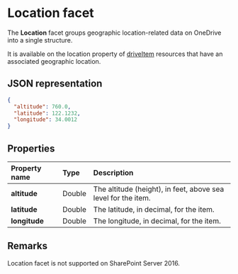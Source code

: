 # Location facet

The **Location** facet groups geographic location-related data on OneDrive into a single structure.

It is available on the location property of [driveItem][item-resource] resources that have
an associated geographic location.

## JSON representation

<!-- { "blockType": "resource", "@odata.type": "oneDrive.location" } -->
```json
{
  "altitude": 760.0,
  "latitude": 122.1232,
  "longitude": 34.0012
}
```

## Properties
| Property name | Type   | Description                                                    |
|:--------------|:-------|:---------------------------------------------------------------|
| **altitude**  | Double | The altitude (height), in feet,  above sea level for the item. |
| **latitude**  | Double | The latitude, in decimal, for the item.                        |
| **longitude** | Double | The longitude, in decimal, for the item.                       |


[item-resource]: ../resources/driveitem.md

## Remarks

Location facet is not supported on SharePoint Server 2016.

<!-- {
  "type": "#page.annotation",
  "description": "The location facet provides geographic location related properties for an item",
  "keywords": "location,geographic,item,onedrive",
  "section": "documentation",
  "tocPath": "Facets/Location"
} -->
